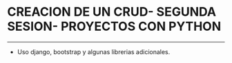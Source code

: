 # CREACION DE UN CRUD- SEGUNDA SESION- PROYECTOS CON PYTHON
---
- Uso django, bootstrap y algunas librerias adicionales.
